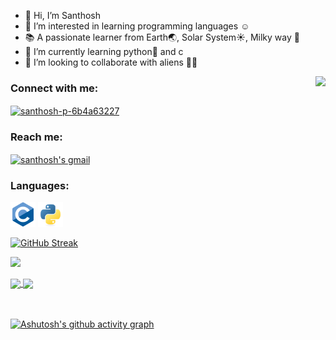 - 👋 Hi, I’m Santhosh
- 👀 I’m interested in learning programming languages ☺
- 📚 A passionate learner from Earth🌏, Solar System☀, Milky way 🌌
- 🌱 I’m currently learning python🐍 and c
- 💞 I’m looking to collaborate with aliens 🚀🚀

<img align="right" src="https://c.tenor.com/y2JXkY1pXkwAAAAM/cat-computer.gif">

<h3 align="left">Connect with me:</h3>
<p align="left">
<a href="https://linkedin.com/in/santhosh-p-6b4a63227" target="_blank" ><img align="center" src="https://raw.githubusercontent.com/rahuldkjain/github-profile-readme-generator/master/src/images/icons/Social/linked-in-alt.svg" alt="santhosh-p-6b4a63227" height="30" width="40"></a>
</p>


<h3 align="left">Reach me:</h3>
<p align="left">
<a href="mailto:santhoshp.official@gmail.com" target="_blank" ><img align="center" src="https://1000logos.net/wp-content/uploads/2021/05/Gmail-logo.png" alt="santhosh's gmail" height="40" width="70"></a>
</p>


<h3 align="left">Languages:</h3>
<p> <img src="https://raw.githubusercontent.com/devicons/devicon/master/icons/c/c-original.svg" alt="c" width="40" height="40"/> <img src="https://raw.githubusercontent.com/devicons/devicon/master/icons/python/python-original.svg" alt="python" width="40" height="40"/></p>

[![GitHub Streak](https://github-readme-streak-stats.herokuapp.com/?user=santhosh-p-official&theme=tokyonight_duo)](https://git.io/streak-stats)

![](https://komarev.com/ghpvc/?username=santhosh-p-official&label=PROFILE+VIEWS&style=plastic)

<a href="https://github.com/anuraghazra/github-readme-stats">
  <img align="center" src="https://github-readme-stats.vercel.app/api?username=santhosh-p-official&show_icons=true&theme=radical" />
</a>    
<a href="https://github.com/anuraghazra/convoychat">
  <img align="center" src="https://github-readme-stats.vercel.app/api/top-langs/?username=santhosh-p-official&langs_count=8)](https://github.com/anuraghazra/github-readme-stats&theme=radical" />
 </a>
 
 <br></br>
[![Ashutosh's github activity graph](https://activity-graph.herokuapp.com/graph?username=santhosh-p-official&theme=react-dark)](https://github.com/ashutosh00710/github-readme-activity-graph)


<!--
santhosh-p-official/santhosh-p-official is a ✨ special ✨ repository because its `README.md` (this file) appears on your GitHub profile.
You can click the Preview link to take a look at your changes.
--->
